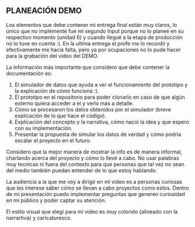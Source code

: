PLANEACIÓN DEMO
-

Los elementos que debe contener mi entrega final están muy claros, lo único que no implementé fue mi segundo Input porque no lo planeé en su respectivo momento (unidad 6) y cuando llegué a la etapa de producción no lo tuve en cuenta :(. En la ultima entrega el profe me lo recordó y efectivamente me hacía falta, pero ya por ocupaciones no lo pude hacer para la grabación del video del DEMO.

La información más importante que considero que debe contener la documentación es:
1. El simulador de datos que ayuda a ver el funcionamiento del prototipo y la explicación de cómo funciona :).
2. El prototipo en el repositorio para poder clonarlo en caso de que algún externo quiera acceder a el y verlo más a detalle.
3. Cómo se procesaron los datos obtenidos por el simulador (breve explicación de lo que hace el código).
4. Explicación del concepto y la narrativa, cómo nació la idea y que espero con su implementación.
5. Presentar la propuesta de simular los datos de verdad y cómo podria escalar el proyecto en el futuro.

Considero que la mejor manera de mostrar la info es de manera informal, charlando acerca del proyecto y cómo lo llevé a cabo. No usar palabras muy tecnicas ni fuera del contexto para que personas que tal vez no sean del medio también puedan entender de lo que estoy hablando. 

La audiencia a la que me voy a dirigir en mi video es a personas curiosas que les interese saber cómo se llevan a cabo proyectos como estos. Dentro de mi presentación puedo implementar preguntas que generen curiosidad en mi público y poder captar su atención.

El estilo visual que elegí para mi video es muy colorido (alineado con la narrartiva) y caricaturesco.
